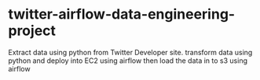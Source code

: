 # twitter-airflow-data-engineering-project

Extract data using python from Twitter Developer site.
transform data using python and deploy into EC2 using airflow
then load the data in to s3 using airflow
